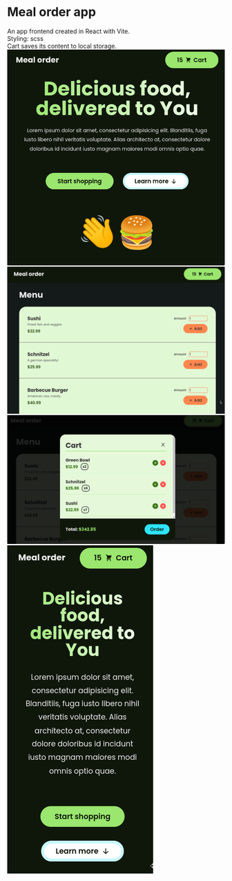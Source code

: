 # Meal order app

An app frontend created in React with Vite.<br/>
Styling: scss<br/>
Cart saves its content to local storage.<br/>
![0](screenshots/0.png)
![1](screenshots/1.png)
![2](screenshots/2.png)
![3](screenshots/3.png)

